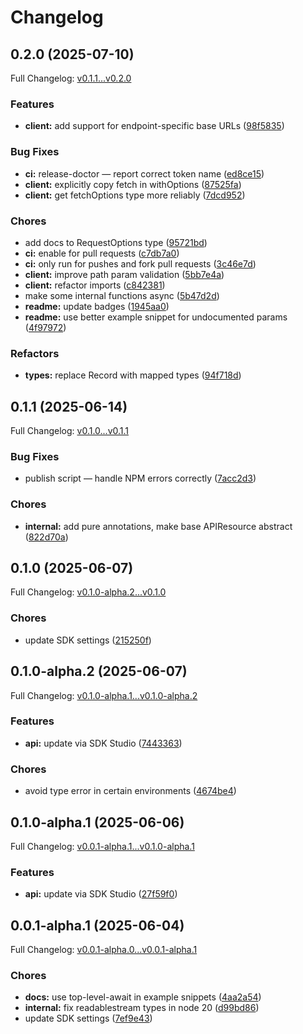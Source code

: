 # Changelog

## 0.2.0 (2025-07-10)

Full Changelog: [v0.1.1...v0.2.0](https://github.com/sqzw-x/emby-typescript/compare/v0.1.1...v0.2.0)

### Features

* **client:** add support for endpoint-specific base URLs ([98f5835](https://github.com/sqzw-x/emby-typescript/commit/98f583567daed5851259dfa78fd1f8dc43c822ee))


### Bug Fixes

* **ci:** release-doctor — report correct token name ([ed8ce15](https://github.com/sqzw-x/emby-typescript/commit/ed8ce1557737027ed15326837f22d4e546db0f79))
* **client:** explicitly copy fetch in withOptions ([87525fa](https://github.com/sqzw-x/emby-typescript/commit/87525fa09ac7ef0eeb7820084ada923480e9b118))
* **client:** get fetchOptions type more reliably ([7dcd952](https://github.com/sqzw-x/emby-typescript/commit/7dcd95240cdfe5a42daf01ea5b238a94f5f78107))


### Chores

* add docs to RequestOptions type ([95721bd](https://github.com/sqzw-x/emby-typescript/commit/95721bdc3014c3d3617468b4025ebb059899a250))
* **ci:** enable for pull requests ([c7db7a0](https://github.com/sqzw-x/emby-typescript/commit/c7db7a023a33853a31acaa13161eaa3166db1ec5))
* **ci:** only run for pushes and fork pull requests ([3c46e7d](https://github.com/sqzw-x/emby-typescript/commit/3c46e7db400fc148539c61df0421b1f49bd15a0f))
* **client:** improve path param validation ([5bb7e4a](https://github.com/sqzw-x/emby-typescript/commit/5bb7e4a39219c2deec35273f0745bfb7ca71e853))
* **client:** refactor imports ([c842381](https://github.com/sqzw-x/emby-typescript/commit/c8423818655fb02cd7e9896bf1ba1418547808cc))
* make some internal functions async ([5b47d2d](https://github.com/sqzw-x/emby-typescript/commit/5b47d2d589c6de81b72cced851452f6a64b7375f))
* **readme:** update badges ([1945aa0](https://github.com/sqzw-x/emby-typescript/commit/1945aa0787fc87732e34627faf411bbbe040f6c1))
* **readme:** use better example snippet for undocumented params ([4f97972](https://github.com/sqzw-x/emby-typescript/commit/4f979728dd782ea890029d91b2b3e5ec53d7ad29))


### Refactors

* **types:** replace Record with mapped types ([94f718d](https://github.com/sqzw-x/emby-typescript/commit/94f718d8853c7de447e96e883dacc35c3b056a8b))

## 0.1.1 (2025-06-14)

Full Changelog: [v0.1.0...v0.1.1](https://github.com/sqzw-x/emby-typescript/compare/v0.1.0...v0.1.1)

### Bug Fixes

* publish script — handle NPM errors correctly ([7acc2d3](https://github.com/sqzw-x/emby-typescript/commit/7acc2d34e79b66897450b80a2ddd105ce1b9f3d3))


### Chores

* **internal:** add pure annotations, make base APIResource abstract ([822d70a](https://github.com/sqzw-x/emby-typescript/commit/822d70afb384b41c5f974b3bab8786cba5040308))

## 0.1.0 (2025-06-07)

Full Changelog: [v0.1.0-alpha.2...v0.1.0](https://github.com/sqzw-x/emby-typescript/compare/v0.1.0-alpha.2...v0.1.0)

### Chores

* update SDK settings ([215250f](https://github.com/sqzw-x/emby-typescript/commit/215250fe8c0dac4234af68974560a40baf0dcbbc))

## 0.1.0-alpha.2 (2025-06-07)

Full Changelog: [v0.1.0-alpha.1...v0.1.0-alpha.2](https://github.com/sqzw-x/emby-typescript/compare/v0.1.0-alpha.1...v0.1.0-alpha.2)

### Features

* **api:** update via SDK Studio ([7443363](https://github.com/sqzw-x/emby-typescript/commit/7443363e4513081713955bfb8d98f3484733f8dd))


### Chores

* avoid type error in certain environments ([4674be4](https://github.com/sqzw-x/emby-typescript/commit/4674be4e85e4f62dc8a9c7fb0b63a1b5955f4470))

## 0.1.0-alpha.1 (2025-06-06)

Full Changelog: [v0.0.1-alpha.1...v0.1.0-alpha.1](https://github.com/sqzw-x/emby-typescript/compare/v0.0.1-alpha.1...v0.1.0-alpha.1)

### Features

* **api:** update via SDK Studio ([27f59f0](https://github.com/sqzw-x/emby-typescript/commit/27f59f00621d1bd820757216712fb712c84b78b5))

## 0.0.1-alpha.1 (2025-06-04)

Full Changelog: [v0.0.1-alpha.0...v0.0.1-alpha.1](https://github.com/sqzw-x/emby-typescript/compare/v0.0.1-alpha.0...v0.0.1-alpha.1)

### Chores

* **docs:** use top-level-await in example snippets ([4aa2a54](https://github.com/sqzw-x/emby-typescript/commit/4aa2a549176bb1f409d6831214401ac4ec895224))
* **internal:** fix readablestream types in node 20 ([d99bd86](https://github.com/sqzw-x/emby-typescript/commit/d99bd8691ecff09d249aeda96c1ca49ec6cec7c1))
* update SDK settings ([7ef9e43](https://github.com/sqzw-x/emby-typescript/commit/7ef9e430f9270aeb482cad028451d6c6b84eddd0))
